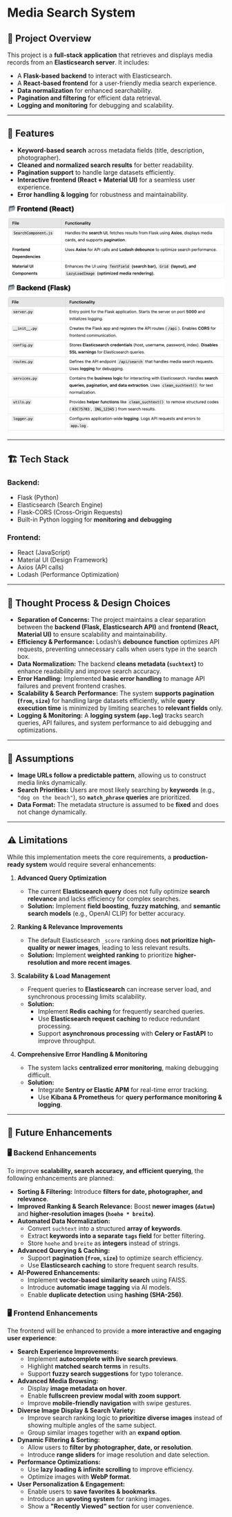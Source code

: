 # Media Search System

## 📖 Project Overview
This project is a **full-stack application** that retrieves and displays media records from an **Elasticsearch server**. It includes:
- A **Flask-based backend** to interact with Elasticsearch.
- A **React-based frontend** for a user-friendly media search experience.
- **Data normalization** for enhanced searchability.
- **Pagination and filtering** for efficient data retrieval.
- **Logging and monitoring** for debugging and scalability.

---

## 🚀 Features
- **Keyword-based search** across metadata fields (title, description, photographer).  
- **Cleaned and normalized search results** for better readability.  
- **Pagination support** to handle large datasets efficiently.  
- **Interactive frontend (React + Material UI)** for a seamless user experience.  
- **Error handling & logging** for robustness and maintainability.  


![FrontEnd](assets/FrontEnd.png)
![BackEnd](assets/BackEnd.png)


---

## 🏗️ Tech Stack
### **Backend:**  
- Flask (Python)  
- Elasticsearch (Search Engine)  
- Flask-CORS (Cross-Origin Requests)  
- Built-in Python logging for **monitoring and debugging**  

### **Frontend:**  
- React (JavaScript)  
- Material UI (Design Framework)  
- Axios (API calls)  
- Lodash (Performance Optimization)  

---

## 📝 Thought Process & Design Choices

- **Separation of Concerns:** The project maintains a clear separation between the **backend (Flask, Elasticsearch API)** and **frontend (React, Material UI)** to ensure scalability and maintainability.  
- **Efficiency & Performance:** Lodash’s **debounce function** optimizes API requests, preventing unnecessary calls when users type in the search box.  
- **Data Normalization:** The backend **cleans metadata (`suchtext`)** to enhance readability and improve search accuracy.  
- **Error Handling:** Implemented **basic error handling** to manage API failures and prevent frontend crashes.  
- **Scalability & Search Performance:** The system **supports pagination (`from`, `size`)** for handling large datasets efficiently, while **query execution time** is minimized by limiting searches to **relevant fields** only.  
- **Logging & Monitoring:** A **logging system (`app.log`)** tracks search queries, API failures, and system performance to aid debugging and optimizations.  

---

## 📌 Assumptions
- **Image URLs follow a predictable pattern**, allowing us to construct media links dynamically.  
- **Search Priorities:** Users are most likely searching by **keywords** (e.g., `"dog on the beach"`), so **`match_phrase` queries** are prioritized.  
- **Data Format:** The metadata structure is assumed to be **fixed** and does not change dynamically.  

---

## ⚠️ Limitations
While this implementation meets the core requirements, a **production-ready system** would require several enhancements:

1. **Advanced Query Optimization**  
   - The current **Elasticsearch query** does not fully optimize **search relevance** and lacks efficiency for complex searches.  
   - **Solution:** Implement **field boosting**, **fuzzy matching**, and **semantic search models** (e.g., OpenAI CLIP) for better accuracy.  

2. **Ranking & Relevance Improvements**  
   - The default Elasticsearch `_score` ranking does **not prioritize high-quality or newer images**, leading to less relevant results.  
   - **Solution:** Implement **weighted ranking** to prioritize **higher-resolution and more recent images**.  

3. **Scalability & Load Management**  
   - Frequent queries to **Elasticsearch** can increase server load, and synchronous processing limits scalability.  
   - **Solution:**  
     - Implement **Redis caching** for frequently searched queries.  
     - Use **Elasticsearch request caching** to reduce redundant processing.  
     - Support **asynchronous processing** with **Celery or FastAPI** to improve throughput.  

4. **Comprehensive Error Handling & Monitoring**  
   - The system lacks **centralized error monitoring**, making debugging difficult.  
   - **Solution:**  
     - Integrate **Sentry or Elastic APM** for real-time error tracking.  
     - Use **Kibana & Prometheus** for **query performance monitoring & logging**.  

---

## 🚀 Future Enhancements  

### 🖥️ Backend Enhancements
To improve **scalability, search accuracy, and efficient querying**, the following enhancements are planned:  

- **Sorting & Filtering:** Introduce **filters for date, photographer, and relevance**.  
- **Improved Ranking & Search Relevance:** Boost **newer images (`datum`)** and **higher-resolution images (`hoehe * breite`)**.  
- **Automated Data Normalization:**  
  - Convert `suchtext` into a structured **array of keywords**.  
  - Extract **keywords into a separate `tags` field** for better filtering.  
  - Store `hoehe` and `breite` as **integers** instead of strings.  
- **Advanced Querying & Caching:**  
  - Support **pagination (`from`, `size`)** to optimize search efficiency.  
  - Use **Elasticsearch caching** to store frequent search results.  
- **AI-Powered Enhancements:**  
  - Implement **vector-based similarity search** using FAISS.  
  - Introduce **automatic image tagging** via AI models.  
  - Enable **duplicate detection** using **hashing (SHA-256)**.  

### 🖥️ Frontend Enhancements
The frontend will be enhanced to provide a **more interactive and engaging user experience**:  

- **Search Experience Improvements:**  
  - Implement **autocomplete with live search previews**.  
  - Highlight **matched search terms** in results.  
  - Support **fuzzy search suggestions** for typo tolerance.  
- **Advanced Media Browsing:**  
  - Display **image metadata on hover**.  
  - Enable **fullscreen preview modal with zoom support**.  
  - Improve **mobile-friendly navigation** with swipe gestures.  
- **Diverse Image Display & Search Variety:**  
  - Improve search ranking logic to **prioritize diverse images** instead of showing multiple angles of the same subject.  
  - Group similar images together with an **expand option**.  
- **Dynamic Filtering & Sorting:**  
  - Allow users to **filter by photographer, date, or resolution**.  
  - Introduce **range sliders** for image resolution and date selection.  
- **Performance Optimizations:**  
  - Use **lazy loading & infinite scrolling** to improve efficiency.  
  - Optimize images with **WebP format**.  
- **User Personalization & Engagement:**  
  - Enable users to **save favorites & bookmarks**.  
  - Introduce an **upvoting system** for ranking images.  
  - Show a **"Recently Viewed" section** for user convenience.  


